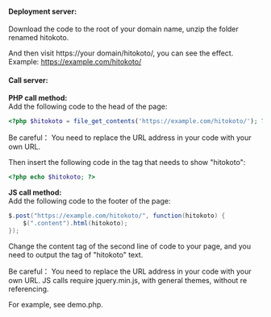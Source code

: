 #### Deployment server:

Download the code to the root of your domain name, unzip the folder renamed hitokoto.

And then visit https://your domain/hitokoto/, you can see the effect.  
Example: https://example.com/hitokoto/


#### Call server:

**PHP call method:**  
Add the following code to the head of the page:
```php
<?php $hitokoto = file_get_contents('https://example.com/hitokoto/'); ?>
```

Be careful：
You need to replace the URL address in your code with your own URL.

Then insert the following code in the tag that needs to show "hitokoto":
```php
<?php echo $hitokoto; ?>
```

**JS call method:**  
Add the following code to the footer of the page:
```java
$.post("https://example.com/hitokoto/", function(hitokoto) {
    $(".content").html(hitokoto);
});
```

Change the content tag of the second line of code to your page, and you need to output the tag of "hitokoto" text.

Be careful：
You need to replace the URL address in your code with your own URL.
JS calls require jquery.min.js, with general themes, without re referencing.

For example, see demo.php.
